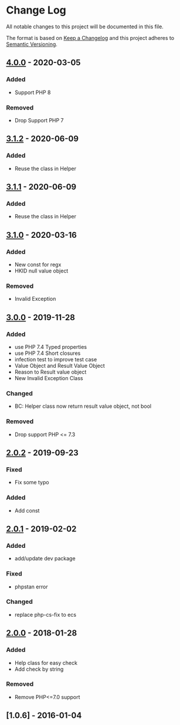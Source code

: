 # Change Log
All notable changes to this project will be documented in this file.

The format is based on [Keep a Changelog](http://keepachangelog.com/en/1.0.0/)
and this project adheres to [Semantic Versioning](http://semver.org/spec/v2.0.0.html).

## [4.0.0] - 2020-03-05
### Added
- Support PHP 8

### Removed
- Drop Support PHP 7

## [3.1.2] - 2020-06-09
### Added
- Reuse the class in Helper

## [3.1.1] - 2020-06-09
### Added
- Reuse the class in Helper

## [3.1.0] - 2020-03-16
### Added
- New const for regx
- HKID null value object

### Removed
- Invalid Exception

## [3.0.0] - 2019-11-28
### Added
- use PHP 7.4 Typed properties
- use PHP 7.4 Short closures
- infection test to improve test case
- Value Object and Result Value Object
- Reason to Result value object
- New Invalid Exception Class

### Changed
- BC: Helper class now return result value object, not bool

### Removed
- Drop support PHP <= 7.3

## [2.0.2] - 2019-09-23
### Fixed
- Fix some typo

### Added
- Add const

## [2.0.1] - 2019-02-02
### Added
- add/update dev package

### Fixed
- phpstan error

### Changed
- replace php-cs-fix to ecs

## [2.0.0] - 2018-01-28
### Added
- Help class for easy check
- Add check by string

### Removed
- Remove PHP<=7.0 support

## [1.0.6] - 2016-01-04
[4.0.0]: https://github.com/iLexN/HKID-Check-Digit/compare/3.1.2...4.0.0
[3.1.2]: https://github.com/iLexN/HKID-Check-Digit/compare/3.1.1...3.1.2
[3.1.1]: https://github.com/iLexN/HKID-Check-Digit/compare/3.1.0...3.1.1
[3.1.0]: https://github.com/iLexN/HKID-Check-Digit/compare/3.0.0...3.1.0
[3.0.0]: https://github.com/iLexN/HKID-Check-Digit/compare/2.0.2...3.0.0
[2.0.2]: https://github.com/iLexN/HKID-Check-Digit/compare/2.0.1...2.0.2
[2.0.1]: https://github.com/iLexN/HKID-Check-Digit/compare/2.0.0...2.0.1
[2.0.0]: https://github.com/iLexN/HKID-Check-Digit/compare/1.0.6...2.0.0
